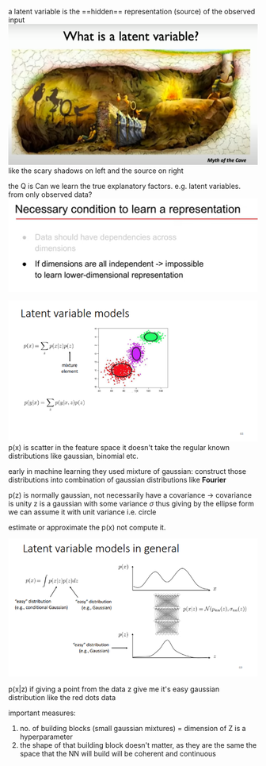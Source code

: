 
a latent variable is the ==hidden== representation (source) of the observed input
![](attachment/41c90ae83c353100d73d10603c7b7fa7.png)
like the scary shadows on left and the source on right 

the Q is Can we learn the true explanatory factors. e.g. latent variables. from only observed data?
![](attachment/3c21e1296b6f9257efaad3d91d396b0e.png)


![](attachment/699a9e4b94266cccdb62fa42851820a9.png)
p(x) is scatter in the feature space
it doesn't take the regular known distributions like gaussian, binomial etc.

early in machine learning they used mixture of gaussian: 
	construct those distributions into combination of gaussian distributions like **Fourier** 

p(z) is normally gaussian, not necessarily have a covariance -> covariance is unity
z is a gaussian with some variance $\sigma{}$   thus giving by the ellipse form 
we can assume it with unit variance i.e. circle

estimate or approximate the p(x) not compute it.

![](attachment/27359cf877c35583c25394a8ad54f128.png)

p(x|z) if giving a point from the data z give me it's easy gaussian distribution like the red dots data

important measures:
1. no. of building blocks (small gaussian mixtures) =  dimension of Z  is a hyperparameter
2. the shape of that building block doesn't matter, as they are the same the space that the NN will build will be coherent and continuous 